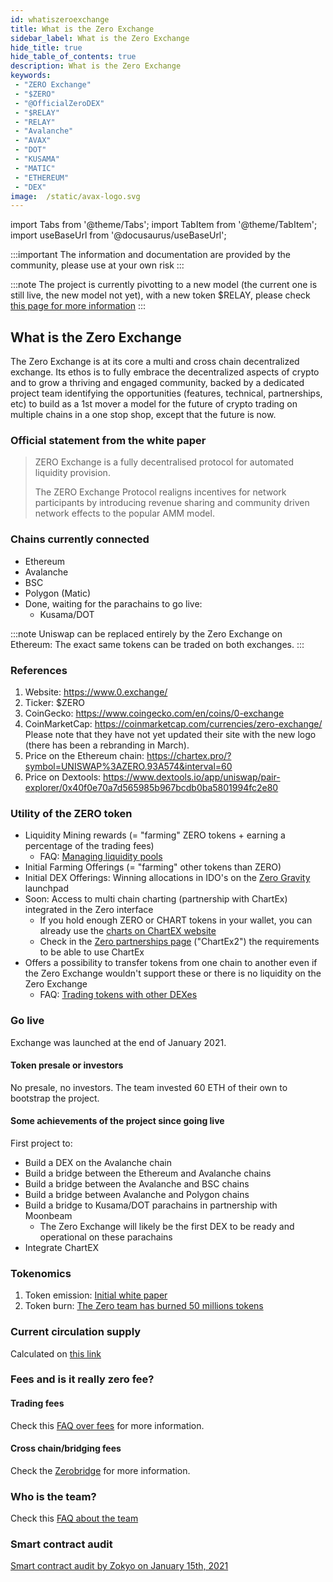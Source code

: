 ```yaml
---
id: whatiszeroexchange
title: What is the Zero Exchange
sidebar_label: What is the Zero Exchange
hide_title: true
hide_table_of_contents: true
description: What is the Zero Exchange
keywords:
 - "ZERO Exchange"
 - "$ZERO"
 - "@OfficialZeroDEX"
 - "$RELAY"
 - "RELAY"
 - "Avalanche"
 - "AVAX"
 - "DOT"
 - "KUSAMA"
 - "MATIC"
 - "ETHEREUM"
 - "DEX"
image:  /static/avax-logo.svg
---
```


import Tabs from '@theme/Tabs';
import TabItem from '@theme/TabItem';
import useBaseUrl from '@docusaurus/useBaseUrl';

:::important
The information and documentation are provided by the community, please use at your own risk
:::

:::note
The project is currently pivotting to a new model (the current one is still live, the new model not yet), with a new token $RELAY, please check [this page for more information](relay/relaylaunch.md)
:::

## What is the Zero Exchange

The Zero Exchange is at its core a multi and cross chain decentralized exchange.  Its ethos is to fully embrace the decentralized aspects of crypto and to grow a thriving and engaged community, backed by a dedicated project team identifying the opportunities (features, technical, partnerships, etc) to build as a 1st mover a model for the future of crypto trading on multiple chains in a one stop shop, except that the future is now.


### Official statement from the white paper

> ZERO Exchange is a fully decentralised protocol for automated liquidity provision.
> 
> The ZERO Exchange Protocol realigns incentives for network participants by introducing revenue sharing and community driven network effects to the popular AMM model.

### Chains currently connected

* Ethereum
* Avalanche
* BSC
* Polygon (Matic)
* Done, waiting for the parachains to go live:  
	* Kusama/DOT

:::note Uniswap can be replaced entirely by the Zero Exchange on Ethereum: The exact same tokens can be traded on both exchanges.
:::


### References

1. Website: https://www.0.exchange/
1. Ticker: $ZERO
1. CoinGecko: https://www.coingecko.com/en/coins/0-exchange
1. CoinMarketCap: https://coinmarketcap.com/currencies/zero-exchange/  
	Please note that they have not yet updated their site with the new logo (there has been a rebranding in March). 
1. Price on the Ethereum chain: https://chartex.pro/?symbol=UNISWAP%3AZERO.93A574&interval=60
1. Price on Dextools: https://www.dextools.io/app/uniswap/pair-explorer/0x40f0e70a7d565985b967bcdb0ba5801994fc2e80
	 

### Utility of the ZERO token

* Liquidity Mining rewards (= "farming" ZERO tokens + earning a percentage of the trading fees)
	* FAQ: [Managing liquidity pools](faq/faq009.md)	
* Initial Farming Offerings (= "farming" other tokens than ZERO)
* Initial DEX Offerings: Winning allocations in IDO's on the [Zero Gravity](zerogravity.md) launchpad
* Soon: Access to multi chain charting (partnership with ChartEx) integrated in the Zero interface
	* If you hold enough ZERO or CHART tokens in your wallet, you can already use the [charts on ChartEX website](https://metamorphosis.chartex.pro)
	* Check in the [Zero partnerships page](partnerships.md) ("ChartEx2") the requirements to be able to use ChartEx
* Offers a possibility to transfer tokens from one chain to another even if the Zero Exchange wouldn't support these or there is no liquidity on the Zero Exchange
	* FAQ: [Trading tokens with other DEXes](faq/faq006.md)



### Go live

Exchange was launched at the end of January 2021.

#### Token presale or investors
No presale, no investors. The team invested 60 ETH of their own to bootstrap the project.

#### Some achievements of the project since going live
First project to:
* Build a DEX on the Avalanche chain
* Build a bridge between the Ethereum and Avalanche chains
* Build a bridge between the Avalanche and BSC chains
* Build a bridge between Avalanche and Polygon chains
* Build a bridge to Kusama/DOT parachains in partnership with Moonbeam
	* The Zero Exchange will likely be the first DEX to be ready and operational on these parachains
* Integrate ChartEX


### Tokenomics

1. Token emission: [Initial white paper](https://0exchangestatic.blob.core.windows.net/whitepaper/0Whitepaper.pdf)
1. Token burn: [The Zero team has burned 50 millions tokens](https://0exchangestatic.blob.core.windows.net/whitepaper/0Whitepaper.pdf)

### Current circulation supply

Calculated on [this link](https://zeromktcapcalc.azurewebsites.net/api/GetSupply)

### Fees and is it really zero fee?

#### Trading fees

Check this [FAQ over fees](faq/faq008.md) for more information.

#### Cross chain/bridging fees

Check the [Zerobridge](zerobridge.md) for more information.


### Who is the team?
      
Check this [FAQ about the team](faq/faq012.md)
 
### Smart contract audit

[Smart contract audit by Zokyo on January 15th, 2021](https://www.docdroid.net/uNdeEZ9/zokyo-zero-exchange-securityaudit-10-pdf#page=2)

